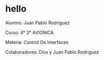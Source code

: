 # hello
Alumno: Juan Pablo Rodriguez

Curso: 4° 2° AVIONICA

Materia: Control De Interfaces

Colaboradores: Dios y Juan Pablo Rodriguez

